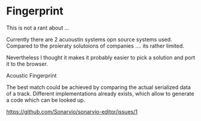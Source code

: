 # Fingerprint






This is not a rant about ...

Currently there are 2 acuoustin systems opn source systems used.
Compared to the proieraty solutoions of companies .... its rather limited.

Nevertheless I thought it makes it probably easier to pick a
solution and port it to the browser.



Acoustic Fingerprint

The best match could be achieved by comparing the actual serialized data of a track. Different implementations already exists, which allow to generate a code which can be looked up.



https://github.com/Sonarvio/sonarvio-editor/issues/1
